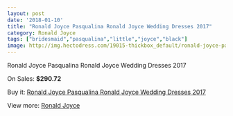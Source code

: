 ```yaml
---
layout: post
date: '2018-01-10'
title: "Ronald Joyce Pasqualina Ronald Joyce Wedding Dresses 2017"
category: Ronald Joyce
tags: ["bridesmaid","pasqualina","little","joyce","black"]
image: http://img.hectodress.com/19015-thickbox_default/ronald-joyce-pasqualina-ronald-joyce-wedding-dresses-2013.jpg
---
```

Ronald Joyce Pasqualina Ronald Joyce Wedding Dresses 2017

On Sales: **$290.72**
<a href="https://www.hectodress.com/ronald-joyce/8928-ronald-joyce-pasqualina-ronald-joyce-wedding-dresses-2013.html"><amp-img layout="responsive" width="600" height="600" src="//img.hectodress.com/19015-thickbox_default/ronald-joyce-pasqualina-ronald-joyce-wedding-dresses-2013.jpg" alt="Ronald Joyce Pasqualina Ronald Joyce Wedding Dresses 2017 0" /></a>
<a href="https://www.hectodress.com/ronald-joyce/8928-ronald-joyce-pasqualina-ronald-joyce-wedding-dresses-2013.html"><amp-img layout="responsive" width="600" height="600" src="//img.hectodress.com/19017-thickbox_default/ronald-joyce-pasqualina-ronald-joyce-wedding-dresses-2013.jpg" alt="Ronald Joyce Pasqualina Ronald Joyce Wedding Dresses 2017 1" /></a>
<a href="https://www.hectodress.com/ronald-joyce/8928-ronald-joyce-pasqualina-ronald-joyce-wedding-dresses-2013.html"><amp-img layout="responsive" width="600" height="600" src="//img.hectodress.com/19016-thickbox_default/ronald-joyce-pasqualina-ronald-joyce-wedding-dresses-2013.jpg" alt="Ronald Joyce Pasqualina Ronald Joyce Wedding Dresses 2017 2" /></a>

Buy it: [Ronald Joyce Pasqualina Ronald Joyce Wedding Dresses 2017](https://www.hectodress.com/ronald-joyce/8928-ronald-joyce-pasqualina-ronald-joyce-wedding-dresses-2013.html "Ronald Joyce Pasqualina Ronald Joyce Wedding Dresses 2017")

View more: [Ronald Joyce](https://www.hectodress.com/149-ronald-joyce "Ronald Joyce")